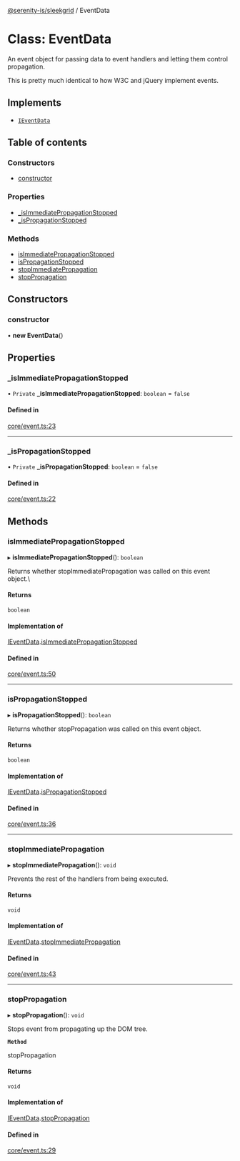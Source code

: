 [@serenity-is/sleekgrid](../README.md) / EventData

# Class: EventData

An event object for passing data to event handlers and letting them control propagation.
<p>This is pretty much identical to how W3C and jQuery implement events.</p>

## Implements

- [`IEventData`](../interfaces/IEventData.md)

## Table of contents

### Constructors

- [constructor](EventData.md#constructor)

### Properties

- [\_isImmediatePropagationStopped](EventData.md#_isimmediatepropagationstopped)
- [\_isPropagationStopped](EventData.md#_ispropagationstopped)

### Methods

- [isImmediatePropagationStopped](EventData.md#isimmediatepropagationstopped)
- [isPropagationStopped](EventData.md#ispropagationstopped)
- [stopImmediatePropagation](EventData.md#stopimmediatepropagation)
- [stopPropagation](EventData.md#stoppropagation)

## Constructors

### constructor

• **new EventData**()

## Properties

### \_isImmediatePropagationStopped

• `Private` **\_isImmediatePropagationStopped**: `boolean` = `false`

#### Defined in

[core/event.ts:23](https://github.com/serenity-is/sleekgrid/blob/master/src/core/event.ts#line&#x3D;23)

___

### \_isPropagationStopped

• `Private` **\_isPropagationStopped**: `boolean` = `false`

#### Defined in

[core/event.ts:22](https://github.com/serenity-is/sleekgrid/blob/master/src/core/event.ts#line&#x3D;22)

## Methods

### isImmediatePropagationStopped

▸ **isImmediatePropagationStopped**(): `boolean`

Returns whether stopImmediatePropagation was called on this event object.\

#### Returns

`boolean`

#### Implementation of

[IEventData](../interfaces/IEventData.md).[isImmediatePropagationStopped](../interfaces/IEventData.md#isimmediatepropagationstopped)

#### Defined in

[core/event.ts:50](https://github.com/serenity-is/sleekgrid/blob/master/src/core/event.ts#line&#x3D;50)

___

### isPropagationStopped

▸ **isPropagationStopped**(): `boolean`

Returns whether stopPropagation was called on this event object.

#### Returns

`boolean`

#### Implementation of

[IEventData](../interfaces/IEventData.md).[isPropagationStopped](../interfaces/IEventData.md#ispropagationstopped)

#### Defined in

[core/event.ts:36](https://github.com/serenity-is/sleekgrid/blob/master/src/core/event.ts#line&#x3D;36)

___

### stopImmediatePropagation

▸ **stopImmediatePropagation**(): `void`

Prevents the rest of the handlers from being executed.

#### Returns

`void`

#### Implementation of

[IEventData](../interfaces/IEventData.md).[stopImmediatePropagation](../interfaces/IEventData.md#stopimmediatepropagation)

#### Defined in

[core/event.ts:43](https://github.com/serenity-is/sleekgrid/blob/master/src/core/event.ts#line&#x3D;43)

___

### stopPropagation

▸ **stopPropagation**(): `void`

Stops event from propagating up the DOM tree.

**`Method`**

stopPropagation

#### Returns

`void`

#### Implementation of

[IEventData](../interfaces/IEventData.md).[stopPropagation](../interfaces/IEventData.md#stoppropagation)

#### Defined in

[core/event.ts:29](https://github.com/serenity-is/sleekgrid/blob/master/src/core/event.ts#line&#x3D;29)
